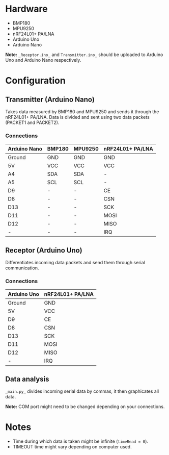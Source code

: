 # Hardware
- BMP180
- MPU9250
- nRF24L01+ PA/LNA
- Arduino Uno
- Arduino Nano

**Note:** `_Receptor.ino_` and `Transmitter.ino_` should be uploaded to Arduino Uno and Arduino Nano respectively.


# Configuration
## Transmitter (Arduino Nano)
Takes data measured by BMP180 and MPU9250 and sends it through the nRF24L01+ PA/LNA. Data is divided and sent using two data packets (PACKET1 and PACKET2).

### Connections
| Arduino Nano | BMP180 | MPU9250 | nRF24L01+ PA/LNA |
|---|---|---|---|
| Ground | GND | GND | GND |
| 5V | VCC | VCC | VCC |
| A4 | SDA | SDA | - |
| A5 | SCL | SCL | - |
| D9 | - | - | CE |
| D8 | - | - | CSN |
| D13 | - | - | SCK |
| D11 | - | - | MOSI |
| D12 | - | - | MISO |
| - | - | - | IRQ |

## Receptor (Arduino Uno)
Differentiates incoming data packets and send them through serial communication.

### Connections
| Arduino Uno | nRF24L01+ PA/LNA |
|---|---|
| Ground | GND |
| 5V | VCC |
| D9 | CE |
| D8 | CSN |
| D13 | SCK |
| D11 | MOSI |
| D12 | MISO |
| - | IRQ |

## Data analysis
`_main.py_` divides incoming serial data by commas, it then graphicates all data.

**Note:** COM port might need to be changed depending on your connections.


# Notes
- Time during which data is taken might be infinite (`timeRead = 0`).
- TIMEOUT time might vary depending on computer used.